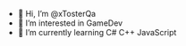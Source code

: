- 👋 Hi, I’m @xTosterQa
- 👀 I’m interested in GameDev
- 🌱 I’m currently learning C#  C++  JavaScript
